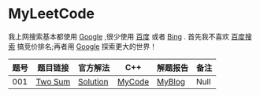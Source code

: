 # MyLeetCode
我上网搜索基本都使用 [Google][Google] ,很少使用 [百度][Baidu] 或者 [Bing][Bing] .
首先我不喜欢 [百度搜索][Baidu] 搞竞价排名;再者用 [Google][Google] 探索更大的世界！



|题号|题目链接|官方解法|C++|解题报告|备注|
|------|------|------|------|------|------|
|001|[Two Sum][01]|[Solution][01-solution]|[MyCode][MyCode]|[MyBlog][MyBlog]|Null|

[01]: https://leetcode.com/problems/two-sum
[Google]: https://www.google.com/ "Google"
[Baidu]: https://www.baidu.com/ "Baidu Search"
[Bing]: https://cn.bing.com/ "Bing Search"
[01-solution]: https://leetcode.com/problems/two-sum/solution/
[MyCode]: https://www.github.com/
[MyBlog]: https://www.dryang.xyz/

